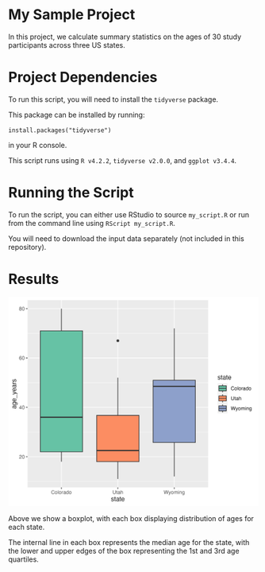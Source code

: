 # My Sample Project

In this project, we calculate summary statistics on the ages of 
30 study participants across three US states. 


# Project Dependencies

To run this script, you will need to install the `tidyverse` package.

This package can be installed by running: 
```
install.packages("tidyverse")
```
in your R console.

This script runs using `R v4.2.2`, `tidyverse v2.0.0`, and `ggplot v3.4.4`.

# Running the Script

To run the script, you can either use RStudio to source `my_script.R` or run from the command line using
`RScript my_script.R`.

You will need to download the input data separately (not included in this repository).

# Results

![](my_result_plot.png)

Above we show a boxplot, with each box displaying distribution of ages for each state. 

The internal line in each box represents the median age for the state, with the lower and upper edges of the box representing the 1st and 3rd age quartiles. 
